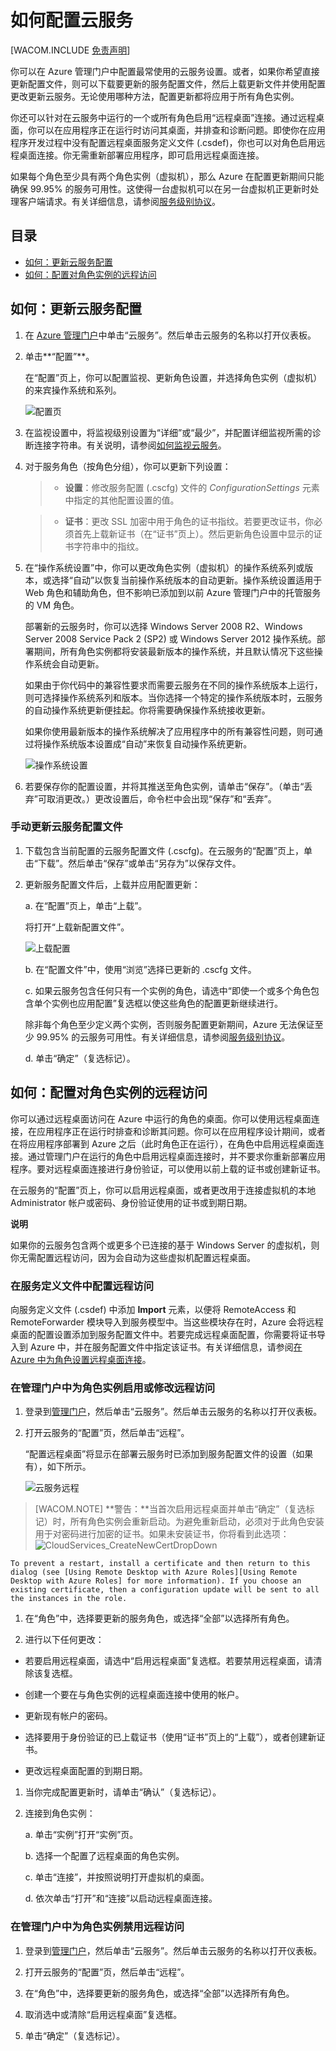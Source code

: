 <properties linkid="manage-services-how-to-configure-a-cloud-service" urlDisplayName="How to configure" pageTitle="How to configure a cloud service - Azure" metaKeywords="Configuring cloud services" description="Learn how to configure cloud services in Azure. Learn to update the cloud service configuration and configure remote access to role instances." metaCanonical="" services="cloud-services" documentationCenter="" title="How to Configure Cloud Services" authors="davidmu" solutions="" manager="" editor="" />

# <span id="configurecloudservice"></span></a>如何配置云服务

[WACOM.INCLUDE [免责声明][免责声明]]

你可以在 Azure 管理门户中配置最常使用的云服务设置。或者，如果你希望直接更新配置文件，则可以下载要更新的服务配置文件，然后上载更新文件并使用配置更改更新云服务。无论使用哪种方法，配置更新都将应用于所有角色实例。

你还可以针对在云服务中运行的一个或所有角色启用“远程桌面”连接。通过远程桌面，你可以在应用程序正在运行时访问其桌面，并排查和诊断问题。即使你在应用程序开发过程中没有配置远程桌面服务定义文件 (.csdef)，你也可以对角色启用远程桌面连接。你无需重新部署应用程序，即可启用远程桌面连接。

如果每个角色至少具有两个角色实例（虚拟机），那么 Azure 在配置更新期间只能确保 99.95% 的服务可用性。这使得一台虚拟机可以在另一台虚拟机正更新时处理客户端请求。有关详细信息，请参阅[服务级别协议][服务级别协议]。

## 目录

-   [如何：更新云服务配置][如何：更新云服务配置]
-   [如何：配置对角色实例的远程访问][如何：配置对角色实例的远程访问]

## <span id="update"></span></a>如何：更新云服务配置

1.  在 [Azure 管理门户][Azure 管理门户]中单击“云服务”。然后单击云服务的名称以打开仪表板。

2.  单击**“配置”**。

    在“配置”页上，你可以配置监视、更新角色设置，并选择角色实例（虚拟机）的来宾操作系统和系列。

    ![配置页][配置页]

3.  在监视设置中，将监视级别设置为“详细”或“最少”，并配置详细监视所需的诊断连接字符串。有关说明，请参阅[如何监视云服务][如何监视云服务]。

4.  对于服务角色（按角色分组），你可以更新下列设置：

    > -   **设置**：修改服务配置 (.cscfg) 文件的 *ConfigurationSettings* 元素中指定的其他配置设置的值。

    > -   **证书**：更改 SSL 加密中用于角色的证书指纹。若要更改证书，你必须首先上载新证书（在“证书”页上）。然后更新角色设置中显示的证书字符串中的指纹。

5.  在“操作系统设置”中，你可以更改角色实例（虚拟机）的操作系统系列或版本，或选择“自动”以恢复当前操作系统版本的自动更新。操作系统设置适用于 Web 角色和辅助角色，但不影响已添加到以前 Azure 管理门户中的托管服务的 VM 角色。

    部署新的云服务时，你可以选择 Windows Server 2008 R2、Windows Server 2008 Service Pack 2 (SP2) 或 Windows Server 2012 操作系统。部署期间，所有角色实例都将安装最新版本的操作系统，并且默认情况下这些操作系统会自动更新。

    如果由于你代码中的兼容性要求而需要云服务在不同的操作系统版本上运行，则可选择操作系统系列和版本。当你选择一个特定的操作系统版本时，云服务的自动操作系统更新便挂起。你将需要确保操作系统接收更新。

    如果你使用最新版本的操作系统解决了应用程序中的所有兼容性问题，则可通过将操作系统版本设置成“自动”来恢复自动操作系统更新。

    ![操作系统设置][操作系统设置]

6.  若要保存你的配置设置，并将其推送至角色实例，请单击“保存”。（单击“丢弃”可取消更改。）更改设置后，命令栏中会出现“保存”和“丢弃”。

### 手动更新云服务配置文件

1.  下载包含当前配置的云服务配置文件 (.cscfg)。在云服务的“配置”页上，单击“下载”。然后单击“保存”或单击“另存为”以保存文件。

2.  更新服务配置文件后，上载并应用配置更新：

    a. 在“配置”页上，单击“上载”。

    将打开“上载新配置文件”。

    ![上载配置][上载配置]

    b. 在“配置文件”中，使用“浏览”选择已更新的 .cscfg 文件。

    c. 如果云服务包含任何只有一个实例的角色，请选中“即使一个或多个角色包含单个实例也应用配置”复选框以使这些角色的配置更新继续进行。

    除非每个角色至少定义两个实例，否则服务配置更新期间，Azure 无法保证至少 99.95% 的云服务可用性。有关详细信息，请参阅[服务级别协议][1]。

    d. 单击“确定”（复选标记）。

## <span id="remoteaccess"></span></a>如何：配置对角色实例的远程访问

你可以通过远程桌面访问在 Azure 中运行的角色的桌面。你可以使用远程桌面连接，在应用程序正在运行时排查和诊断其问题。你可以在应用程序设计期间，或者在将应用程序部署到 Azure 之后（此时角色正在运行），在角色中启用远程桌面连接。通过管理门户在运行的角色中启用远程桌面连接时，并不要求你重新部署应用程序。要对远程桌面连接进行身份验证，可以使用以前上载的证书或创建新证书。

在云服务的“配置”页上，你可以启用远程桌面，或者更改用于连接虚拟机的本地 Administrator 帐户或密码、身份验证使用的证书或到期日期。

<div class="dev-callout"> 
<b>说明</b> 
<p>如果你的云服务包含两个或更多个已连接的基于 Windows Server 的虚拟机，则你无需配置远程访问，因为会自动为这些虚拟机配置远程桌面。</p> 
</div>

### 在服务定义文件中配置远程访问

向服务定义文件 (.csdef) 中添加 **Import** 元素，以便将 RemoteAccess 和 RemoteForwarder 模块导入到服务模型中。当这些模块存在时，Azure 会将远程桌面的配置设置添加到服务配置文件中。若要完成远程桌面配置，你需要将证书导入到 Azure 中，并在服务配置文件中指定该证书。有关详细信息，请参阅[在 Azure 中为角色设置远程桌面连接][在 Azure 中为角色设置远程桌面连接]。

### 在管理门户中为角色实例启用或修改远程访问

1.  登录到[管理门户][Azure 管理门户]，然后单击“云服务”。然后单击云服务的名称以打开仪表板。

2.  打开云服务的“配置”页，然后单击“远程”。

    “配置远程桌面”将显示在部署云服务时已添加到服务配置文件的设置（如果有），如下所示。

    ![云服务远程][云服务远程]

> [WACOM.NOTE]
> **警告：**当首次启用远程桌面并单击“确定”（复选标记）时，所有角色实例会重新启动。为避免重新启动，必须对于此角色安装用于对密码进行加密的证书。如果未安装证书，你将看到此选项：
> ![CloudServices\_CreateNewCertDropDown][CloudServices\_CreateNewCertDropDown]

    To prevent a restart, install a certificate and then return to this dialog (see [Using Remote Desktop with Azure Roles][Using Remote Desktop with Azure Roles] for more information). If you choose an existing certificate, then a configuration update will be sent to all the instances in the role.

1.  在“角色”中，选择要更新的服务角色，或选择“全部”以选择所有角色。

2.  进行以下任何更改：

-   若要启用远程桌面，请选中“启用远程桌面”复选框。若要禁用远程桌面，请清除该复选框。

-   创建一个要在与角色实例的远程桌面连接中使用的帐户。

-   更新现有帐户的密码。

-   选择要用于身份验证的已上载证书（使用“证书”页上的“上载”），或者创建新证书。

-   更改远程桌面配置的到期日期。

1.  当你完成配置更新时，请单击“确认”（复选标记）。

2.  连接到角色实例：

    a. 单击“实例”打开“实例”页。

    b. 选择一个配置了远程桌面的角色实例。

    c. 单击“连接”，并按照说明打开虚拟机的桌面。

    d. 依次单击“打开”和“连接”以启动远程桌面连接。

### 在管理门户中为角色实例禁用远程访问

1.  登录到[管理门户][Azure 管理门户]，然后单击“云服务”。然后单击云服务的名称以打开仪表板。

2.  打开云服务的“配置”页，然后单击“远程”。

3.  在“角色”中，选择要更新的服务角色，或选择“全部”以选择所有角色。

4.  取消选中或清除“启用远程桌面”复选框。

5.  单击“确定”（复选标记）。

  [免责声明]: ../includes/disclaimer.md
  [服务级别协议]: https://www.windowsazure.cn/zh-cn/support/legal/sla/
  [如何：更新云服务配置]: #update
  [如何：配置对角色实例的远程访问]: #remoteaccess
  [Azure 管理门户]: http://manage.windowsazure.cn/
  [配置页]: ./media/cloud-services-how-to-configure/CloudServices_ConfigurePage1.png
  [如何监视云服务]: ../how-to-monitor-a-cloud-service/
  [操作系统设置]: ./media/cloud-services-how-to-configure/CloudServices_ConfigurePage_OSSettings.png
  [上载配置]: ./media/cloud-services-how-to-configure/CloudServices_UploadConfigFile.png
  [1]: http://www.windowsazure.cn/zh-cn/support/legal/sla/
  [在 Azure 中为角色设置远程桌面连接]: http://msdn.microsoft.com/zh-cn/library/windowsazure/hh124107.aspx
  [云服务远程]: ./media/cloud-services-how-to-configure/CloudServices_Remote.png
  [CloudServices\_CreateNewCertDropDown]: ./media/cloud-services-how-to-configure/CloudServices_CreateNewCertDropDown.png
